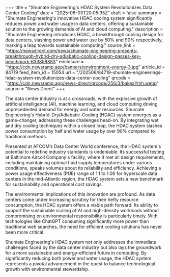 +++
title = "Shumate Engineering's HDAC System Revolutionizes Data Center Cooling"
date = "2025-06-03T20:05:35Z"
draft = false
summary = "Shumate Engineering's innovative HDAC cooling system significantly reduces power and water usage in data centers, offering a sustainable solution to the growing demands of AI and cloud computing."
description = "Shumate Engineering introduces HDAC, a breakthrough cooling design for data centers, slashing power and water use by 50% and 90% respectively, marking a leap towards sustainable computing."
source_link = "https://newsdirect.com/news/shumate-engineering-presents-breakthrough-hybrid-dry-adiabatic-cooling-design-passes-key-benchmark-633858883"
enclosure = "https://cdn.newsramp.app/banners/environment-energy-3.jpg"
article_id = 84719
feed_item_id = 15054
url = "/202506/84719-shumate-engineerings-hdac-system-revolutionizes-data-center-cooling"
qrcode = "https://cdn.newsramp.app/news-direct/qrcode/256/3/bakexYmh.webp"
source = "News Direct"
+++

<p>The data center industry is at a crossroads, with the explosive growth of artificial intelligence (AI), machine learning, and cloud computing driving unprecedented demand for energy and water resources. Shumate Engineering's Hybrid-Dry/Adiabatic-Cooling (HDAC) system emerges as a game-changer, addressing these challenges head-on. By integrating wet and dry cooling techniques within a closed loop, the HDAC system slashes power consumption by half and water usage by over 90% compared to traditional methods.</p><p>Presented at AFCOM’s Data Center World conference, the HDAC system's potential to redefine industry standards is undeniable. Its successful testing at Baltimore Aircoil Company's facility, where it met all design requirements, including maintaining optimal fluid supply temperatures under various conditions, speaks volumes about its reliability and efficiency. Achieving a power usage effectiveness (PUE) range of 1.1 to 1.06 for hyperscale data centers in the mid-Atlantic region, the HDAC system sets a new benchmark for sustainability and operational cost savings.</p><p>The environmental implications of this innovation are profound. As data centers come under increasing scrutiny for their hefty resource consumption, the HDAC system offers a viable path forward. Its ability to support the sustainable scaling of AI and high-density workloads without compromising on environmental responsibility is particularly timely. With technologies like ChatGPT consuming significantly more power than traditional web searches, the need for efficient cooling solutions has never been more critical.</p><p>Shumate Engineering's HDAC system not only addresses the immediate challenges faced by the data center industry but also lays the groundwork for a more sustainable and energy-efficient future in computing. By significantly reducing both power and water usage, the HDAC system represents a pivotal advancement in the quest to balance technological growth with environmental stewardship.</p>